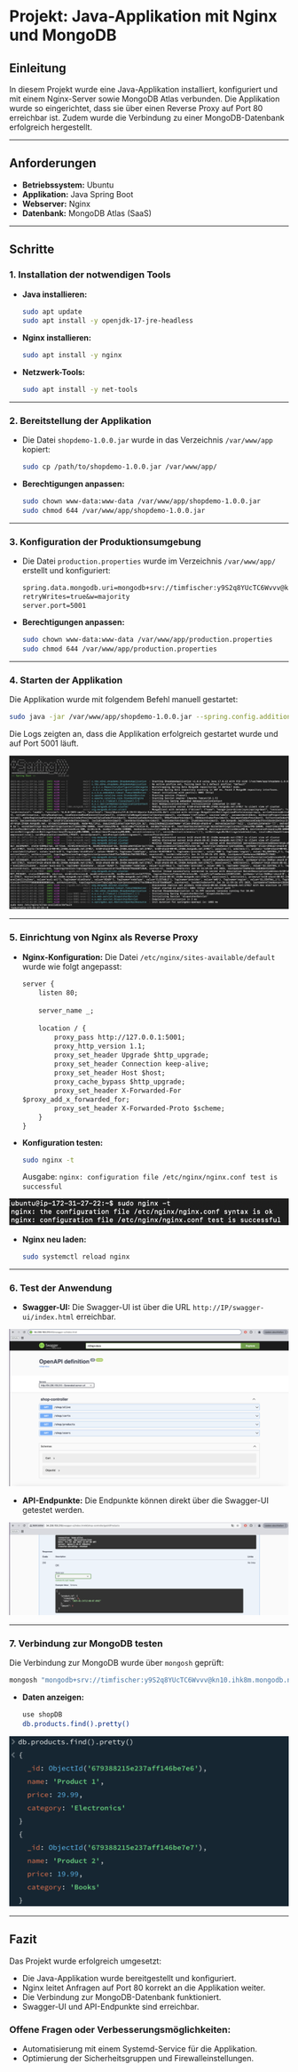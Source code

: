 
# Projekt: Java-Applikation mit Nginx und MongoDB

## Einleitung
In diesem Projekt wurde eine Java-Applikation installiert, konfiguriert und mit einem Nginx-Server sowie MongoDB Atlas verbunden. Die Applikation wurde so eingerichtet, dass sie über einen Reverse Proxy auf Port 80 erreichbar ist. Zudem wurde die Verbindung zu einer MongoDB-Datenbank erfolgreich hergestellt.

---

## Anforderungen
- **Betriebssystem:** Ubuntu
- **Applikation:** Java Spring Boot
- **Webserver:** Nginx
- **Datenbank:** MongoDB Atlas (SaaS)

---

## Schritte

### 1. Installation der notwendigen Tools
- **Java installieren:**
  ```bash
  sudo apt update
  sudo apt install -y openjdk-17-jre-headless
  ```

- **Nginx installieren:**
  ```bash
  sudo apt install -y nginx
  ```

- **Netzwerk-Tools:**
  ```bash
  sudo apt install -y net-tools
  ```

---

### 2. Bereitstellung der Applikation
- Die Datei `shopdemo-1.0.0.jar` wurde in das Verzeichnis `/var/www/app` kopiert:
  ```bash
  sudo cp /path/to/shopdemo-1.0.0.jar /var/www/app/
  ```

- **Berechtigungen anpassen:**
  ```bash
  sudo chown www-data:www-data /var/www/app/shopdemo-1.0.0.jar
  sudo chmod 644 /var/www/app/shopdemo-1.0.0.jar
  ```

---

### 3. Konfiguration der Produktionsumgebung
- Die Datei `production.properties` wurde im Verzeichnis `/var/www/app/` erstellt und konfiguriert:
  ```properties
  spring.data.mongodb.uri=mongodb+srv://timfischer:y9S2q8YUcTC6Wvvv@kn10.ihk8m.mongodb.net/shopDB?retryWrites=true&w=majority
  server.port=5001
  ```

- **Berechtigungen anpassen:**
  ```bash
  sudo chown www-data:www-data /var/www/app/production.properties
  sudo chmod 644 /var/www/app/production.properties
  ```

---

### 4. Starten der Applikation
Die Applikation wurde mit folgendem Befehl manuell gestartet:
```bash
sudo java -jar /var/www/app/shopdemo-1.0.0.jar --spring.config.additional-location=/var/www/app/production.properties
```

Die Logs zeigten an, dass die Applikation erfolgreich gestartet wurde und auf Port 5001 läuft.

![](./screenshots/application-logs.png)

---

### 5. Einrichtung von Nginx als Reverse Proxy
- **Nginx-Konfiguration:** Die Datei `/etc/nginx/sites-available/default` wurde wie folgt angepasst:
  ```nginx
  server {
      listen 80;

      server_name _;

      location / {
          proxy_pass http://127.0.0.1:5001;
          proxy_http_version 1.1;
          proxy_set_header Upgrade $http_upgrade;
          proxy_set_header Connection keep-alive;
          proxy_set_header Host $host;
          proxy_cache_bypass $http_upgrade;
          proxy_set_header X-Forwarded-For $proxy_add_x_forwarded_for;
          proxy_set_header X-Forwarded-Proto $scheme;
      }
  }
  ```

- **Konfiguration testen:**
  ```bash
  sudo nginx -t
  ```
  Ausgabe: `nginx: configuration file /etc/nginx/nginx.conf test is successful`

![](./screenshots/nginx-test.png)

- **Nginx neu laden:**
  ```bash
  sudo systemctl reload nginx
  ```

---

### 6. Test der Anwendung
- **Swagger-UI:** Die Swagger-UI ist über die URL `http://IP/swagger-ui/index.html` erreichbar.

![](./screenshots/swagger-ui.png)

- **API-Endpunkte:** Die Endpunkte können direkt über die Swagger-UI getestet werden.

![](./screenshots/api-endpoint-test.png)

---

### 7. Verbindung zur MongoDB testen
Die Verbindung zur MongoDB wurde über `mongosh` geprüft:
```bash
mongosh "mongodb+srv://timfischer:y9S2q8YUcTC6Wvvv@kn10.ihk8m.mongodb.net/shopDB"
```
- **Daten anzeigen:**
  ```bash
  use shopDB
  db.products.find().pretty()
  ```

![](./screenshots/mongodb-collection.png)


---

## Fazit
Das Projekt wurde erfolgreich umgesetzt:
- Die Java-Applikation wurde bereitgestellt und konfiguriert.
- Nginx leitet Anfragen auf Port 80 korrekt an die Applikation weiter.
- Die Verbindung zur MongoDB-Datenbank funktioniert.
- Swagger-UI und API-Endpunkte sind erreichbar.

### Offene Fragen oder Verbesserungsmöglichkeiten:
- Automatisierung mit einem Systemd-Service für die Applikation.
- Optimierung der Sicherheitsgruppen und Firewalleinstellungen.
